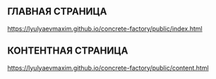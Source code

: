 ## ГЛАВНАЯ СТРАНИЦА
https://lyulyaevmaxim.github.io/concrete-factory/public/index.html

## КОНТЕНТНАЯ СТРАНИЦА
https://lyulyaevmaxim.github.io/concrete-factory/public/content.html

